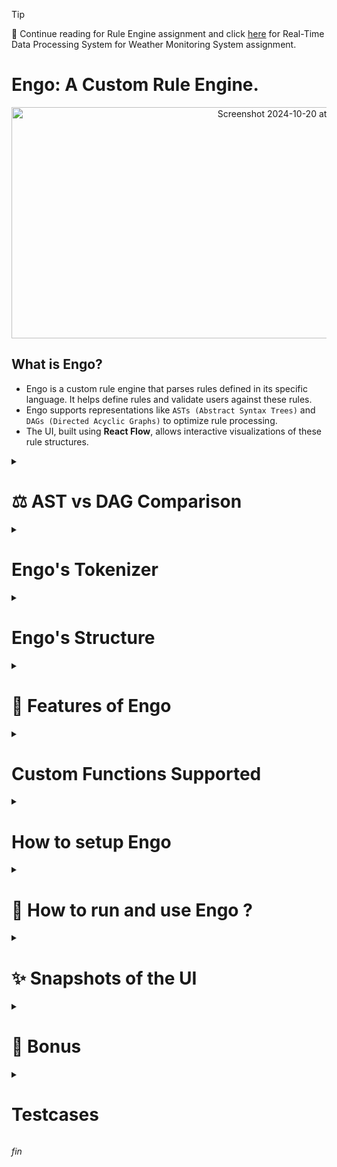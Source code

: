 > [!TIP]  
> 🌳 Continue reading for Rule Engine assignment and click [here](https://github.com/karthik2603-theBrogrammer/Karthik-Namboori-Zeotap-SDE-Intern/blob/main/Realtime-Weather-Monitoring-System/README.md) for Real-Time Data Processing System for Weather Monitoring System assignment.

# Engo: A Custom Rule Engine.


<div align="center">
  <img src="https://github.com/user-attachments/assets/20927947-aefe-4ea7-9aa8-0f94bd40ac56" alt="Screenshot 2024-10-20 at 11 44 27 PM" width="900" height="370">
</div>





## What is Engo?

- Engo is a custom rule engine that parses rules defined in its specific language. It helps define rules and validate users against these rules. 
- Engo supports representations like `ASTs (Abstract Syntax Trees)` and `DAGs (Directed Acyclic Graphs)` to optimize rule processing.
- The UI, built using **React Flow**, allows interactive visualizations of these rule structures. 

<details>
<summary><h1>⚖️ AST vs DAG Comparison</h1></summary>

|  **AST (Abstract Syntax Tree)**         | **DAG (Directed Acyclic Graph)**       |
| ----------------------------------------- | ---------------------------------------- |
| <p align="center"><img width="468" alt="Screenshot 2024-10-21 at 12 34 57 AM" src="https://github.com/user-attachments/assets/3a4a4786-48a5-477a-85f8-82638ddb67ec"></p> | <p align="center"><img width="450" alt="Screenshot 2024-10-21 at 12 35 04 AM" src="https://github.com/user-attachments/assets/759bb37f-5bb6-4f99-8a3c-6e8066a8354c"></p> |
| Represents the syntax of a rule. It is commonly used in compilers for code analysis. Compiler first creates a parse tree (Concrete Syntax Tree) which is converted to an Syntax tree (Abstract Syntax). | Represents a compressed form of an AST. In large-scale applications with complex expressions, DAGs significantly reduce storage and eliminate redundant computations. |

</details>


<details>
<summary><h1>Engo's Tokenizer</h1></summary>

- A code-snippet from Engo's Tokenizer. Can parse numbers, attributes, functions (custom user-defined), left and right parantheses, comma andlogical operator in order of precedence (AND, OR, NOT).

```python
token_specification = [
    ('NUMBER', r'-?\d+(\.\d+)?'),   # Integer or decimal number, including negatives
    ('STRING',   r"'[^']*'"),       # String enclosed in single quotes
    ('AND',      r'\bAND\b'),       # Logical AND
    ('OR',       r'\bOR\b'),        # Logical OR
    ('NOT',      r'\bNOT\b'),       # Logical NOT
    ('FUNCTION', r'\b\w+\s*\('),    # Function names followed by '('
    ('COMMA',    r','),             # Comma
    ('OP',       r'(<=|>=|<>|!=|=|<|>)'), # Comparison operators
    ('LPAREN',   r'\('),            # Left parenthesis
    ('RPAREN',   r'\)'),            # Right parenthesis
    ('IDENT',    r'\b\w+\b'),       # Identifiers
    ('SKIP',     r'[ \t]+'),        # Skip spaces and tabs
    ('MISMATCH', r'.'),             # Any other character
]
```
</details>


<details>
<summary><h1>Engo's Structure</h1></summary>

Engo supports the following types of nodes:

1. **Operator Node**
   - Represents logical operators like `AND`, `OR`, and `NOT`.
   - **Example**:
     ```python
     Node(node_type='operator', value='AND', left=Node(...), right=Node(...))
     ```
     This represents an operator node that combines two sub-expressions using the `AND` operator.

2. **Condition Node**
   - Represents a condition to be evaluated. It contains an attribute, an operator, and an operand.
   - **Example**:
     ```python
     Node(node_type='condition', value=('age', '>', 30))
     ```
     This represents a condition node that checks if the attribute `age` is greater than `30`.

3. **Function Node**
   - Represents a function call with arguments. The function can be one of the custom functions defined in Engo.
   - **Example**:
     ```python
     Node(node_type='function', value='calculate_bonus', args=[Node(node_type='variable', value='experience')])
     ```
     This represents a function node for the `calculate_bonus` function, which takes `experience` as an argument.

4. **Constant Node**
   - Represents a constant value, either numeric or Boolean.
   - **Example**:
     ```python
     Node(node_type='constant', value=42)
     ```
     This represents a constant node with the value `42`.

5. **Variable Node**
   - Represents a variable that can be referenced within a condition or function.
   - **Example**:
     ```python
     Node(node_type='variable', value='salary')
     ```
     This represents a variable node with the value `salary`.

</details>


<details>
<summary><h1>🔗 Features of Engo</h1></summary>

| Feature | Function | Description |
| ------- | -------- | ----------- |
| **Rule Creation** | `create_rule(rule_string:string)` | Parses a rule string into an AST representation. |
| **Combining Rules** | `combine_rules(rules list, use_most_freq_operator_heuristic:bool, custom_operator:str)` | Combines multiple rules into a single AST. |
| **Rule Evaluation** | `evaluate_rule(ast:Node, data:JSON)` | Evaluates an AST against user-provided data to determine if the rule holds true. |
| **Add Sub-expression** | `add_sub_expression(parent_id:str, sub_expr_ast Node, position:string)` | Adds a sub-expression to an operator node. |
| **Remove Sub-expression** | `remove_sub_expression(target_id:string)` | Removes a sub-expression. **Note**: Does not work for the root node. |
| **Change Operator** | `change_operator(target_id:str, new_operator:str)` | Changes the operator of an operator or condition node. |
| **Change Operand** | `change_operand(target_id:str, new_left_operand:Node, new_right_operand:Node)` | Modifies the left or right operand of a condition node. |

</details>


<details>
<summary><h1>Custom Functions Supported</h1></summary>
  
| Function | Description |
| -------- | ----------- |
| **get_minimum_age()** | Returns `18` . |
| **calculate_bonus(experience)** | Returns `experience * 1000` . |
| **average_salary()** | Returns `40000`. |
| **salary_for_age_experience(age, experience)** | Calculates salary using age and experience with the formula salary = `(age * experience * 1000) + 1000` . |
| **max(x, y)** | Returns the maximum value between `x` and `y`. |
| **min(x, y)** | Returns the minimum value between `x` and `y`. |
| **abs(x)** | Returns the absolute value of `x`. |

</details>

<details>
<summary><h1>How to setup Engo</h1></summary>


### Manual Setup
1. **Clone the repository** and install necessary tools (`Node.js`, `npm`, `Python`, `Flask`, `Docker` etc.).
2. **Run the following commands in `/client`**:
 ```sh
 npm i && npm run dev
```
3. In the root directory, install dependencies and run the main file:
```sh
pip install -r requirements.txt
python main.py
```
4. Start the PostgreSQL database using Docker:
```sh
docker-compose -f docker-compose.yaml up
```

- To view the Postgres shell and execute commands, run the following command:
```sh
docker exec -it postgres_db psql -U postgres -d postgres
```


### 🐳 Docker Setup (supports both linux/amd64 and linux/arm64)
1. Clone the repository.
2. Run the command
```sh
docker-compose -f docker-compose-prod.yaml up
```
- And thats it! 🎉
</details>



<details>
<summary><h1>📝 How to run and use Engo ?</h1></summary>
  
### 1. Python Shell

- Example 1:
  
```python
>>> from engine_utils import *
>>> rule = "salary > salary_for_age_exp(age, experience)"
>>> ast = create_rule(rule)
>>> ast.get_text()
'(salary > salary_for_age_exp(age, experience))'

>>> evaluate_rule(ast, {"salary": 90000, "age": 21, "experience": 0})
True

>>> evaluate_rule(ast, {"salary": 90000, "age": 21, "experience": 5})
False
```

- Example 2:
  
```python
>>> from engine_utils import *
>>> rule = "age > 21 or experience > 4"
>>> ast = create_rule(rule)
>>> ast.get_text()
'((age > 21) OR (experience > 4))'
>>> ast
Node(node_type=operator, value=OR)

>>> print_ast_json(ast)
{
  "id": "COND_VAR_age_>_CONST_21-OR-COND_VAR_experience_>_CONST_4",
  "node_type": "operator",
  "value": "OR",
  "left": {
    "id": "COND_VAR_age_>_CONST_21",
    "node_type": "condition",
    "operator": ">",
    "left": {
      "id": "VAR_age",
      "node_type": "variable",
      "value": "age"
    },
    "right": {
      "id": "CONST_21",
      "node_type": "constant",
      "value": 21
    }
  },
  "right": {
    "id": "COND_VAR_experience_>_CONST_4",
    "node_type": "condition",
    "operator": ">",
    "left": {
      "id": "VAR_experience",
      "node_type": "variable",
      "value": "experience"
    },
    "right": {
      "id": "CONST_4",
      "node_type": "constant",
      "value": 4
    }
  }
}
```


## 🌐 HTTP API Using React and Flask
- After running the application, open the react application (Port 5173 for local and Port 3000 in case you are using docker) and perform any desired functions.


| 📝 API Action                     | 📍 Endpoint                   | 📄 Description                                               | 🔑 Parameters                                                                                          |
|-------------------------------|-------------------------------|--------------------------------------------------------------|--------------------------------------------------------------------------------------------------------|
| **CREATE RULE**               | `/rule` (POST)                | Create a rule from a string and return its ID.               | - `rule_text` (string, required): The rule to be created in Engolang.                                  |
| **RETRIEVE RULE**             | `/rule/<rule_id>` (GET)       | Retrieve a rule by ID.                                       | - `rule_id` (integer, path): The unique identifier of the rule to retrieve.                            |
| **COMBINE RULES**             | `/rules/combine` (POST)       | Combine multiple rules into one and return its AST.          | - `rule_ids` (list of integers, required): IDs of rules to combine. <br> - `use_most_freq_operator_heuristic` (integer, optional): Set to `1` to use heuristic. <br> - `custom_operator` (string, optional): Operator (`AND` or `OR`). <br> - `store_combined_rule` (boolean, optional): Store the combined rule. |
| **EVALUATE RULE**             | `/rule/evaluate` (POST)       | Evaluate a rule given user data and return the result.       | - `rule_id` (integer, required): ID of the rule to evaluate. <br> - `data_for_evaluation` (object, required): Data to evaluate the rule against. |
| **EVALUATE COMBINED RULES**   | `/evaluate-combined-rules` (POST) | Evaluate combined rules and return the result.             | - `rule_ids` (list of integers, required): IDs of rules to combine and evaluate. <br> - `data_for_evaluation` (object, required): Data to evaluate against. <br> - `use_most_freq_operator_heuristic` (integer, optional): Set to `1` to use heuristic. <br> - `custom_operator` (string, optional): Operator (`AND` or `OR`). <br> - `store_combined_rule` (boolean, optional): Store the combined rule. |
| **DELETE RULE**               | `/rule/<rule_id>` (DELETE)    | Delete a rule by ID.                                         | - `rule_id` (integer, path): The unique identifier of the rule to delete.                              |
| **RETRIEVE ALL RULES**        | `/all-rules` (GET)            | Retrieve all rules in the system.                            | None                                                                                                   |
</details>

<details>
<summary><h1>✨ Snapshots of the UI</h1></summary>
<table>
  <tr>
    <td><img width="700" alt="Screenshot 2024-10-20 at 8 43 24 PM" src="https://github.com/user-attachments/assets/f8d1aa72-d2d2-4387-8787-2e4814918fc4"></td>
    <td><img width="700" alt="Screenshot 2024-10-21 at 1 32 56 AM" src="https://github.com/user-attachments/assets/af3950dd-eff8-44bd-9a07-48f4e53ef6ad"></td>
  </tr>
  <tr>
    <td><img width="700" alt="Screenshot 2024-10-21 at 1 33 19 AM" src="https://github.com/user-attachments/assets/e7d2cf34-8892-4d4b-89a9-4b8ca4568a05"></td>
    <td><img width="700" alt="Screenshot 2024-10-21 at 1 34 01 AM" src="https://github.com/user-attachments/assets/d1d98b0d-4714-4aef-9a2b-3912b2d190b0"></td>
  </tr>
</table>
</details>





<details>
<summary><h1>🚀 Bonus</h1></summary>

- The below table represents all the bonus features requested by Zeotap. All features have been implemented!

| Sl.No | _Feature Requested_                                           | _Details of feature_                                                                                                                                                                                                                                                                                               | Implemented |
|-------|---------------------------------------------------------------|--------------------------------------------------------------------------------------------------------------------------------------------------------------------------------------------------------------------------------------------------------------------------------------------------------------------|-----------|
| 1     | Error handling for invalid rule strings.                      | The Rule Engine accurately throws a custom `ParseError` in case of errors such as missing an operator after operand, <br>imperfect closing of parenthesis, unexpected occurance of a token, etc                                                                                                                    | ✅         |
| 2     | Implement validations for attributes to be part of a catalog. | While parsing the rule to an AST and modifying the AST, the engine checks if the attributes are part of<br>the `ATTRIBUTE_CATALOG`, in the absence of which, a custom exception is raised.                                                                                                                         | ✅         |
| 3     | Modification of existing rules.                               | Rules can be modified by change of operator using the `node.change_operator()` API, change of operand (left and right operand values) using the `node.change_operand()` API and adding and removal of sub-expressions within the AST using `node.add_sub_expression()` and `node.remove_sub_expression()` APIs..   | ✅         |
| 4     | User-defined functions within the rule language.              | Custom functions have been tested and implemented. For example: `calculate_bonus(experience)`: A function to calculate bonus using the experience, `get_minimum_age()`: Returns some fixed value. I have also added support for the functions: `min()`, `max()` and `abs()`.                                       | ✅         |
</details>


<details>
<summary><h1>Testcases</h1></summary>

- To view the tests in detail, navigate to `run-tests.py`.

| Sl.No | Test Case                                                              | Passing (✅) / Not Passing (❌) |
|-------|------------------------------------------------------------------------|----------------------|
| 1     | Parsing a rule with simple condition. `[create_rule(rule:string)]`      | ✅                    |
| 2     | Parsing a rule with condition and function. `[create_rule(rule:string)]` | ✅                    |
| 3     | Combining Rules with OR. `[combine_rules([rules]:list)]`               | ✅                    |
| 4     | Combining Rules with AND. `[combine_rules([rules]:list)]`                | ✅                    |
| 5     | Evaluating Simple Condition `[evaluate_rule(ast:RootNode, data:JSON)]`   | ✅                    |
| 6     | Evaluating Combined Rules. `[evaluate_rule(ast:RootNode, data:JSON)]`    | ✅                    |
| 7     | Function Without Arguments                                             | ✅                    |
| 8     | Function With Arguments                                                | ✅                    |
| 9     | Negative Number Less Than                                              | ✅                    |
| 10    | Negative Number Greater Than                                           | ✅                    |
| 11    | AST Serialization and Deserialization                                  | ✅                    |
| 12    | AST Serialization and Deserialization Complex                          | ✅                    |

</details>

*fin*
